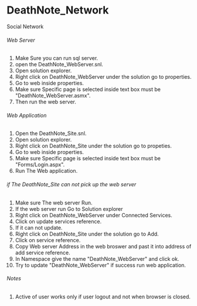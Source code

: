 # DeathNote_Network
Social Network

###### Web Server
1. Make Sure you can run sql server.
2. open the DeathNote_WebServer.snl.
3. Open solution explorer.
4. Right click on DeathNote_WebServer under the solution go to properties.
5. Go to web inside properties.
6. Make sure Specific page is selected inside text box must be "DeathNote_WebServer.asmx".
7. Then run the web server.

 ###### Web Application
1. Open the DeathNote_Site.snl.
3. Open solution explorer.
4. Right click on DeathNote_Site under the solution go to propeties.
5. Go to web inside properties.
6. Make sure Specific page is selected inside text box must be "Forms/Login.aspx".
7. Run The Web application.

 ###### if The DeathNote_Site can not pick up the web server
1. Make sure The web server Run.
2. If the web server run Go to Solution explorer
3. Right click on DeathNote_WebServer under Connected Services.
4. Click on update services reference.
5. If it can not update.
6. Right click on DeathNote_Site under the solution go to Add.
7. Click on service reference.
8. Copy Web server Address in the web broswer and past it into address of add service reference.
9. In Namespace give the name "DeathNote_WebServer" and click ok.
10. Try to update "DeathNote_WebServer" if success run web application.


###### Notes
1. Active of user works only if user logout and not when browser is closed.
